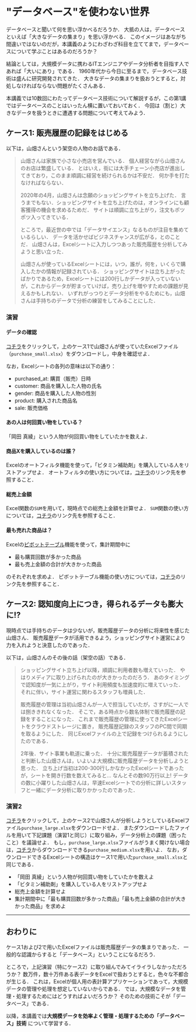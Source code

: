 # "データベース"を使わない世界
データベースと聞いて何を思い浮かべるだろうか．
大抵の人は，データベースといえば「大きなデータの集まり」を思い浮かべる．
このイメージはあながち間違いではないのだが，本講義のようにわざわざ科目を立ててまで，データベースについて学ぶことはあるのだろうか？

結論としては，大規模データに携わるITエンジニアやデータ分析者を目指す人であれば「大いにあり」である．
1960年代から今日に至るまで，データベース技術は盛んに研究開発されてきた．
大きなデータの集まりを扱おうとすると，対処しなければならない問題がたくさんある．

本講義では10数回にわたってデータベース技術について解説するが，この第1講ではデータベースのことはいったん横に置いておいておく．
今回は（割と）大きなデータを扱うときに遭遇する問題について考えてみよう．


## ケース1: 販売履歴の記録をはじめる
以下は，山畑さんという架空の人物のお話である．

<blockquote>
山畑さんは家族で小さな小売店を営んでいる．
個人経営ながら山畑さんのお店は繁盛している．
とはいえ，街には大手チェーン小売店が進出してきており，このまま順調に経営を続けられるかは不安だ．
何か手を打たなければならない．


2020年の4月，山畑さんは念願のショッピングサイトを立ち上げた．
言うまでもない．ショッピングサイトを立ち上げたのは，オンラインにも顧客獲得の機会を求めるためだ．
サイトは順調に立ち上がり，注文もポツポツ入ってきている．

ところで，最近世の中では「データサイエンス」なるものが注目を集めているらしい．
データを活かせばビジネスチャンスが広がる，とのことだ．
山畑さんは，Excelシートに入力しつつあった販売履歴を分析してみようと思い立った．

山畑さんが使っているExcelシートには，いつ，誰が，何を，いくらで購入したかの情報が記録されている．
ショッピングサイトは立ち上がったばかりであるため，Excelシートには200行しかデータが入っていないが，これからデータが貯まっていけば，売り上げを増やすための課題が見えるかもしれない．
いずれがっつりとデータ分析をやるためにも，山畑さんは手持ちのデータで分析の練習をしてみることにした．
</blockquote>


### 演習

#### データの確認
[コチラ](data/purchase_small.xlsx)をクリックして，上のケース1で山畑さんが使っていたExcelファイル（`purchase_small.xlsx`）をダウンロードし，中身を確認せよ．

なお，Excelシートの各列の意味は以下の通り：
- purchased_at: 購買（販売）日時
- customer: 商品を購入した人物の氏名
- gender: 商品を購入した人物の性別
- product: 購入された商品名
- sale: 販売価格


#### あの人は何回買い物をしている？
「岡田 真綾」という人物が何回買い物をしていたかを数えよ．


#### 商品Xを購入しているのは誰？
Excelのオートフィルタ機能を使って，「ビタミン補助剤」を購入している人をリストアップせよ．
オートフィルタの使い方については，[コチラ](https://support.microsoft.com/ja-jp/office/%E7%AF%84%E5%9B%B2%E3%81%BE%E3%81%9F%E3%81%AF%E8%A1%A8%E3%81%AE%E3%83%87%E3%83%BC%E3%82%BF%E3%82%92%E3%83%95%E3%82%A3%E3%83%AB%E3%82%BF%E3%83%BC%E5%87%A6%E7%90%86%E3%81%99%E3%82%8B-01832226-31b5-4568-8806-38c37dcc180e)のリンク先を参照すること．


#### 総売上金額
Excel関数の`SUM`を用いて，現時点での総売上金額を計算せよ．
`SUM`関数の使い方については，[コチラ](https://support.microsoft.com/ja-jp/office/sum-%E9%96%A2%E6%95%B0-043e1c7d-7726-4e80-8f32-07b23e057f89)のリンク先を参照すること．


#### 最も売れた商品は？
Excelの[ピボットテーブル](https://ja.wikipedia.org/wiki/ピボットテーブル)機能を使って，集計期間中に
- 最も購買回数が多かった商品
- 最も売上金額の合計が大きかった商品

のそれぞれを求めよ．
ピボットテーブル機能の使い方については，[コチラ](https://support.microsoft.com/ja-jp/office/ピボットテーブルを作成してワークシート-データを分析する-a9a84538-bfe9-40a9-a8e9-f99134456576)のリンク先を参照すること．



## ケース2: 認知度向上につき，得られるデータも膨大に!?
現時点では手持ちのデータは少ないが，販売履歴データの分析に将来性を感じた山畑さん．
販売履歴データが活用できるよう，ショッピングサイト運営により力を入れようと決意したのであった．

以下は，山畑さんのその後の話（架空の話）である．

<blockquote>
ショッピングサイト立ち上げ以降，順調に利用者数も増えていった．
やはりメディアに取り上げられたのが大きかったのだろう．
あのタイミングで認知度が一気に上がり，サイト利用頻度も加速度的に増えていった．
それに伴い，サイト運営に関わるスタッフも増員した．


販売履歴の管理は当初山畑さんが一人で担当していたが，さすがに一人では捌ききれなくなった．
そこで，ある時点から数名体制で販売履歴の記録をすることになった．
これまで販売履歴の管理に使ってきたExcelシートをクラウドストレージに置き，
販売履歴記録のスタッフのPC間で同期を取るようにした．
同じExcelファイルの上で記録をつけられるようにしたのである．

2年後．サイト事業も軌道に乗った．
十分に販売履歴データが蓄積されたと判断した山畑さんは，いよいよ大規模に販売履歴データを分析しようと思った．
立ち上げ当初は200-300行しかなかったExcelシートであったが，シートを開き行数を数えてみると…
なんとその数90万行以上!
データの数に小躍りした山畑さんは，早速Excelシートでの分析に詳しいスタッフと一緒にデータ分析に取りかかったのであった．
</blockquote>


### 演習2
[コチラ](data/purchase_large.xlsx)をクリックして，上のケース2で山畑さんが分析しようとしているExcelファイル`purchase_large.xlsx`をダウンロードせよ．
またダウンロードしたファイルを用いて下記課題（演習1と同じ）に取り組み，データ分析上の課題（困ったこと）を議論せよ．
もし，`purchase_large.xlsx`ファイルがうまく開けない場合は，[コチラ](data/purchase_medium.xlsx)からダウンロードできる`purchase_medium.xlsx`を用いよ．
なお，ダウンロードできるExcelシートの構造はケース1で用いた`purchase_small.xlsx`と同じである．

- 「岡田 真綾」という人物が何回買い物をしていたかを数えよ
- 「ビタミン補助剤」を購入している人をリストアップせよ
- 総売上金額を計算せよ
- 集計期間中に「最も購買回数が多かった商品」「最も売上金額の合計が大きかった商品」を求めよ

---


## おわりに
ケース1および2で用いたExcelファイルは販売履歴データの集まりであった．
一般的な認識からすると「データベース」ということになるだろう．

ところで，上記演習（特にケース2）に取り組んでみてイライラしなかっただろうか？
数万件，数十万件ある表データをExcelで扱おうとすると，色々な不都合が生じる．
これは，Excelが個人用の表計算アプリケーションであって，大規模データの管理や処理を想定していないからである．
では，大規模なデータを管理・処理するためにはどうすればよいだろうか？
そのための技術こそが「データベース」である．

以降，本講義では**大規模データを効率よく管理・処理するための「データベース」技術** について学習する．

